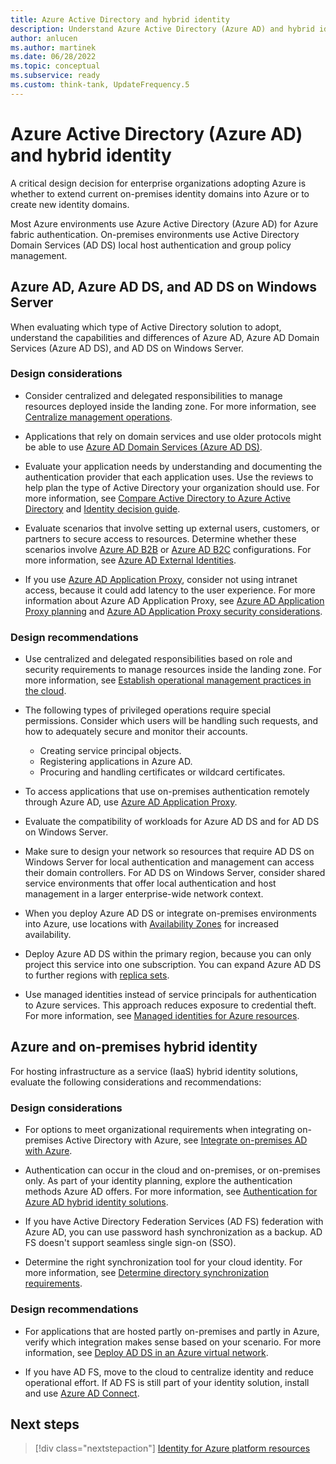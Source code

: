 ```yaml
---
title: Azure Active Directory and hybrid identity
description: Understand Azure Active Directory (Azure AD) and hybrid identity considerations and recommendations.
author: anlucen
ms.author: martinek
ms.date: 06/28/2022
ms.topic: conceptual
ms.subservice: ready
ms.custom: think-tank, UpdateFrequency.5
---
```


# Azure Active Directory (Azure AD) and hybrid identity

A critical design decision for enterprise organizations adopting Azure is whether to extend current on-premises identity domains into Azure or to create new identity domains.

Most Azure environments use Azure Active Directory (Azure AD) for Azure fabric authentication. On-premises environments use Active Directory Domain Services (AD DS) local host authentication and group policy management.

## Azure AD, Azure AD DS, and AD DS on Windows Server

When evaluating which type of Active Directory solution to adopt, understand the capabilities and differences of Azure AD, Azure AD Domain Services (Azure AD DS), and AD DS on Windows Server.

### Design considerations

- Consider centralized and delegated responsibilities to manage resources deployed inside the landing zone. For more information, see [Centralize management operations](../../../manage/centralize-operations.md).

- Applications that rely on domain services and use older protocols might be able to use [Azure AD Domain Services (Azure AD DS)](/azure/active-directory-domain-services).

- Evaluate your application needs by understanding and documenting the authentication provider that each application uses. Use the reviews to help plan the type of Active Directory your organization should use. For more information, see [Compare Active Directory to Azure Active Directory](/azure/active-directory/fundamentals/active-directory-compare-azure-ad-to-ad) and [Identity decision guide](../../../decision-guides/identity/index.md).

- Evaluate scenarios that involve setting up external users, customers, or partners to secure access to resources. Determine whether these scenarios involve [Azure AD B2B](/azure/active-directory/external-identities/what-is-b2b) or [Azure AD B2C](/azure/active-directory-b2c/overview) configurations. For more information, see [Azure AD External Identities](/azure/active-directory/external-identities/external-identities-overview).

- If you use [Azure AD Application Proxy](/azure/active-directory/app-proxy/application-proxy), consider not using intranet access, because it could add latency to the user experience. For more information about Azure AD Application Proxy, see [Azure AD Application Proxy planning](/azure/active-directory/app-proxy/application-proxy-deployment-plan#plan-your-implementation) and [Azure AD Application Proxy security considerations](/azure/active-directory/app-proxy/application-proxy-security).

### Design recommendations

- Use centralized and delegated responsibilities based on role and security requirements to manage resources inside the landing zone. For more information, see [Establish operational management practices in the cloud](../../../manage/best-practices.md).

- The following types of privileged operations require special permissions. Consider which users will be handling such requests, and how to adequately secure and monitor their accounts.

  - Creating service principal objects.
  - Registering applications in Azure AD.
  - Procuring and handling certificates or wildcard certificates.

- To access applications that use on-premises authentication remotely through Azure AD, use [Azure AD Application Proxy](/azure/active-directory/app-proxy/application-proxy).

- Evaluate the compatibility of workloads for Azure AD DS and for AD DS on Windows Server.

- Make sure to design your network so resources that require AD DS on Windows Server for local authentication and management can access their domain controllers. For AD DS on Windows Server, consider shared service environments that offer local authentication and host management in a larger enterprise-wide network context.

- When you deploy Azure AD DS or integrate on-premises environments into Azure, use locations with [Availability Zones](/azure/availability-zones/az-overview) for increased availability.

- Deploy Azure AD DS within the primary region, because you can only project this service into one subscription. You can expand Azure AD DS to further regions with [replica sets](/azure/active-directory-domain-services/concepts-replica-sets).

- Use managed identities instead of service principals for authentication to Azure services. This approach reduces exposure to credential theft. For more information, see [Managed identities for Azure resources](/azure/active-directory/managed-identities-azure-resources/overview).

## Azure and on-premises hybrid identity

For hosting infrastructure as a service (IaaS) hybrid identity solutions, evaluate the following considerations and recommendations:

### Design considerations

- For options to meet organizational requirements when integrating on-premises Active Directory with Azure, see [Integrate on-premises AD with Azure](/azure/architecture/reference-architectures/identity).

- Authentication can occur in the cloud and on-premises, or on-premises only. As part of your identity planning, explore the authentication methods Azure AD offers. For more information, see [Authentication for Azure AD hybrid identity solutions](/azure/active-directory/hybrid/choose-ad-authn?toc=/azure/architecture/toc.json&bc=/azure/architecture/bread/toc.json).

- If you have Active Directory Federation Services (AD FS) federation with Azure AD, you can use password hash synchronization as a backup. AD FS doesn't support seamless single sign-on (SSO).

- Determine the right synchronization tool for your cloud identity. For more information, see [Determine directory synchronization requirements](/azure/active-directory/hybrid/plan-hybrid-identity-design-considerations-directory-sync-requirements).

### Design recommendations

- For applications that are hosted partly on-premises and partly in Azure, verify which integration makes sense based on your scenario. For more information, see [Deploy AD DS in an Azure virtual network](/azure/architecture/reference-architectures/identity/adds-extend-domain).

- If you have AD FS, move to the cloud to centralize identity and reduce operational effort. If AD FS is still part of your identity solution, install and use [Azure AD Connect](/azure/active-directory/hybrid/whatis-azure-ad-connect).

## Next steps

> [!div class="nextstepaction"]
> [Identity for Azure platform resources](identity-access-platform-access.md)
